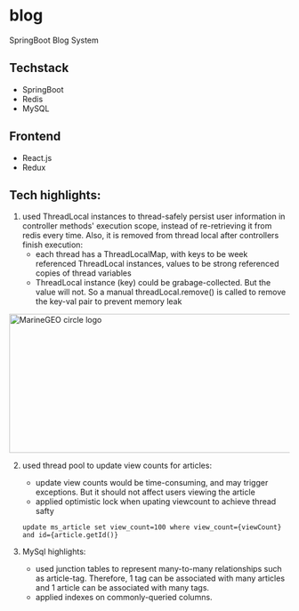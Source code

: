 # blog

SpringBoot Blog System

## Techstack

* SpringBoot
* Redis
* MySQL

## Frontend

* React.js
* Redux


## Tech highlights:
1. used ThreadLocal instances to thread-safely persist user information in controller methods' execution scope, instead of re-retrieving it from redis every time. Also, it is removed from thread local after controllers finish execution:
    * each thread has a ThreadLocalMap, with keys to be week referenced ThreadLocal instances, values to be strong referenced copies of thread variables
    * ThreadLocal instance (key) could be grabage-collected. But the value will not. So a manual threadLocal.remove() is called to remove the key-val pair to prevent memory leak
    
<img src="https://user-images.githubusercontent.com/46456200/185763633-2979512e-7fb3-4aaf-8ff6-94514a7afb33.png" alt="MarineGEO circle logo" style="height: 250px; width:550px;"/>

<br/>

2. used thread pool to update view counts for articles:
   * update view counts would be time-consuming, and may trigger exceptions. But it should not affect users viewing the article
   * applied optimistic lock when upating viewcount to achieve thread safty
   ```
   update ms_article set view_count=100 where view_count={viewCount} and id={article.getId()}
   ```
   
3. MySql highlights: 
   * used  junction tables to represent many-to-many relationships such as article-tag. Therefore, 1 tag can be associated with many articles and 1 article can be associated with many tags.
   * applied indexes on commonly-queried columns.
